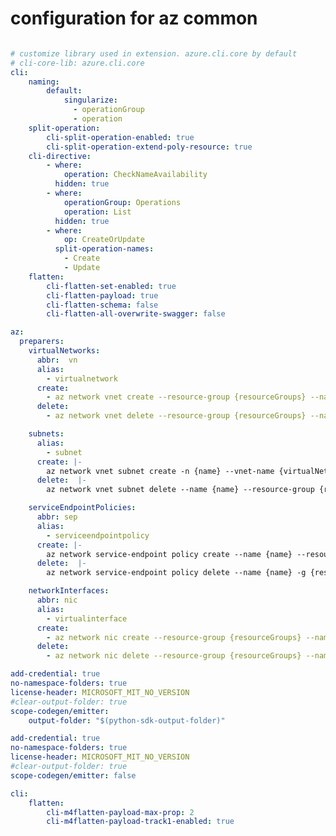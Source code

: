 # configuration for az common
 
``` yaml $(az)

# customize library used in extension. azure.cli.core by default
# cli-core-lib: azure.cli.core
cli:
    naming:
        default:
            singularize:
              - operationGroup
              - operation
    split-operation:
        cli-split-operation-enabled: true
        cli-split-operation-extend-poly-resource: true
    cli-directive:
        - where:
            operation: CheckNameAvailability
          hidden: true
        - where:
            operationGroup: Operations
            operation: List
          hidden: true
        - where:
            op: CreateOrUpdate
          split-operation-names:
            - Create
            - Update
    flatten:
        cli-flatten-set-enabled: true
        cli-flatten-payload: true
        cli-flatten-schema: false
        cli-flatten-all-overwrite-swagger: false

az:
  preparers:
    virtualNetworks:
      abbr:  vn
      alias:
        - virtualnetwork
      create:
        - az network vnet create --resource-group {resourceGroups} --name {name}
      delete:
        - az network vnet delete --resource-group {resourceGroups} --name {name}

    subnets:
      alias:
        - subnet
      create: |-
        az network vnet subnet create -n {name} --vnet-name {virtualNetworks} -g {resourceGroups} --address-prefixes "10.0.0.0/21"
      delete:  |-
        az network vnet subnet delete --name {name} --resource-group {resourceGroups} --vnet-name {virtualNetworks}

    serviceEndpointPolicies:
      abbr: sep
      alias:
        - serviceendpointpolicy
      create: |-
        az network service-endpoint policy create --name {name} --resource-group {resourceGroups}
      delete:  |-
        az network service-endpoint policy delete --name {name} -g {resourceGroups}

    networkInterfaces:
      abbr: nic
      alias:
        - virtualinterface
      create:
        - az network nic create --resource-group {resourceGroups} --name {name} --vnet-name {virtualNetworks} --subnet {subnets}
      delete:
        - az network nic delete --resource-group {resourceGroups} --name {name}
```
 
``` yaml $(python) && ($(generate-sdk) == 'yes' || ($(target-mode) != 'core' && !$(generate-sdk)))
add-credential: true
no-namespace-folders: true
license-header: MICROSOFT_MIT_NO_VERSION
#clear-output-folder: true
scope-codegen/emitter:
    output-folder: "$(python-sdk-output-folder)"
```


``` yaml $(python) && ($(generate-sdk) == 'no' || ($(target-mode) == 'core' && !$(generate-sdk)))
add-credential: true
no-namespace-folders: true
license-header: MICROSOFT_MIT_NO_VERSION
#clear-output-folder: true
scope-codegen/emitter: false
```

``` yaml $(az) && (($(target-mode) == 'core' && $(compatible-level) != "track2") || ((!$(sdk-flatten) || ($(sdk-flatten) && $(sdk-no-flatten))) && $(compatible-level) == 'track1'))
cli:
    flatten:
        cli-m4flatten-payload-max-prop: 2
        cli-m4flatten-payload-track1-enabled: true
```